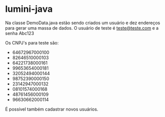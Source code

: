 # lumini-java

Na classe DemoData.java estão sendo criados um usuário e dez endereços para gerar uma massa de dados.
O usuário de teste é teste@teste.com e a senha Abc123

Os CNPJ's para teste são:
  * 64672967000100
  * 82646510000103
  * 64221738000161
  * 99653654000181
  * 32052494000144
  * 98752390000150
  * 23142947000132
  * 08101574000168
  * 48761456000109
  * 96630662000114
  
É possível também cadastrar novos usuários.
